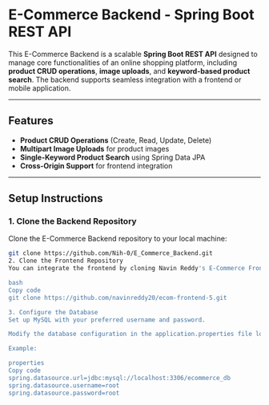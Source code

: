 # E-Commerce Backend - Spring Boot REST API

This E-Commerce Backend is a scalable **Spring Boot REST API** designed to manage core functionalities of an online shopping platform, including **product CRUD operations**, **image uploads**, and **keyword-based product search**. The backend supports seamless integration with a frontend or mobile application.

---

## Features

- **Product CRUD Operations** (Create, Read, Update, Delete)
- **Multipart Image Uploads** for product images
- **Single-Keyword Product Search** using Spring Data JPA
- **Cross-Origin Support** for frontend integration

---

## Setup Instructions

### 1. Clone the Backend Repository

Clone the E-Commerce Backend repository to your local machine:

```bash
git clone https://github.com/Nih-0/E_Commerce_Backend.git
2. Clone the Frontend Repository
You can integrate the frontend by cloning Navin Reddy's E-Commerce Frontend repository as well:

bash
Copy code
git clone https://github.com/navinreddy20/ecom-frontend-5.git

3. Configure the Database
Set up MySQL with your preferred username and password.

Modify the database configuration in the application.properties file located in src/main/resources to match your database credentials.

Example:

properties
Copy code
spring.datasource.url=jdbc:mysql://localhost:3306/ecommerce_db
spring.datasource.username=root
spring.datasource.password=root

